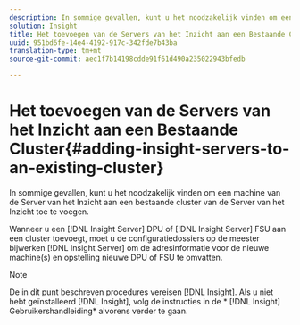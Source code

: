 ```yaml
---
description: In sommige gevallen, kunt u het noodzakelijk vinden om een machine van de Server van het Inzicht aan een bestaande cluster van de Server van het Inzicht toe te voegen.
solution: Insight
title: Het toevoegen van de Servers van het Inzicht aan een Bestaande Cluster
uuid: 951bd6fe-14e4-4192-917c-342fde7b43ba
translation-type: tm+mt
source-git-commit: aec1f7b14198cdde91f61d490a235022943bfedb

---
```



# Het toevoegen van de Servers van het Inzicht aan een Bestaande Cluster{#adding-insight-servers-to-an-existing-cluster}

In sommige gevallen, kunt u het noodzakelijk vinden om een machine van de Server van het Inzicht aan een bestaande cluster van de Server van het Inzicht toe te voegen.

Wanneer u een [!DNL Insight Server] DPU of [!DNL Insight Server] FSU aan een cluster toevoegt, moet u de configuratiedossiers op de meester bijwerken [!DNL Insight Server] om de adresinformatie voor de nieuwe machine(s) en opstelling nieuwe DPU of FSU te omvatten.

>[!NOTE]
>
>De in dit punt beschreven procedures vereisen [!DNL Insight]. Als u niet hebt geïnstalleerd [!DNL Insight], volg de instructies in de * [!DNL Insight] Gebruikershandleiding* alvorens verder te gaan.

